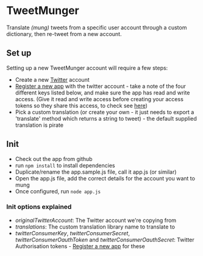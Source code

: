 # TweetMunger

Translate _(mung)_ tweets from a specific user account through a custom dictionary, then re-tweet from a new account.


## Set up

Setting up a new TweetMunger account will require a few steps:

  * Create a new [Twitter](http://twitter.com/) account 
  * [Register a new app](https://dev.twitter.com/) with the twitter account - take a note of the four different keys listed below, and make sure the app has read and write access.  (Give it read and write access before creating your access tokens so they share this access, to check see [here](https://twitter.com/settings/applications))
  * Pick a custom translation (or create your own - it just needs to export a 'translate' method which returns a string to tweet) - the default supplied translation is pirate


## Init

 * Check out the app from github
 * run `npm install` to install dependencies
 * Duplicate/rename the app.sample.js file, call it app.js (or similar)
 * Open the app.js file, add the correct details for the account you want to mung
 * Once configured, run `node app.js`


### Init options explained

  * *originalTwitterAccount*: The Twitter account we're copying from 
  * *translations*: The custom translation library name to translate to
  * *twitterConsumerKey*, *twitterConsumerSecret*, *twitterConsumerOauthToken* and *twitterConsumerOauthSecret*: Twitter Authorisation tokens -  [Register a new app](https://dev.twitter.com/) for these
  
  